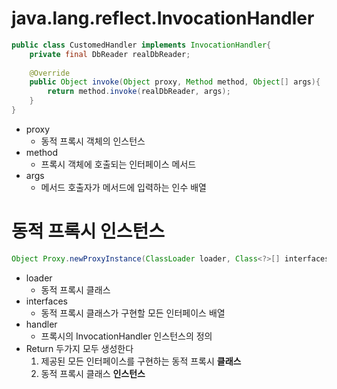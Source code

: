 # java.lang.reflect.InvocationHandler
```java
public class CustomedHandler implements InvocationHandler{
    private final DbReader realDbReader;
    
    @Override   
    public Object invoke(Object proxy, Method method, Object[] args){
        return method.invoke(realDbReader, args);
    }
}
```
- proxy
    - 동적 프록시 객체의 인스턴스
- method
    - 프록시 객체에 호출되는 인터페이스 메서드
- args
    - 메서드 호출자가 메서드에 입력하는 인수 배열


# 동적 프록시 인스턴스

```java
Object Proxy.newProxyInstance(ClassLoader loader, Class<?>[] interfaces, InvocationHandler handler)
```
- loader
    - 동적 프록시 클래스
- interfaces
    - 동적 프록시 클래스가 구현할 모든 인터페이스 배열
- handler
    - 프록시의 InvocationHandler 인스턴스의 정의
- Return 두가지 모두 생성한다
    1. 제공된 모든 인터페이스를 구현하는 동적 프록시 **클래스**
    2. 동적 프록시 클래스 **인스턴스**


    